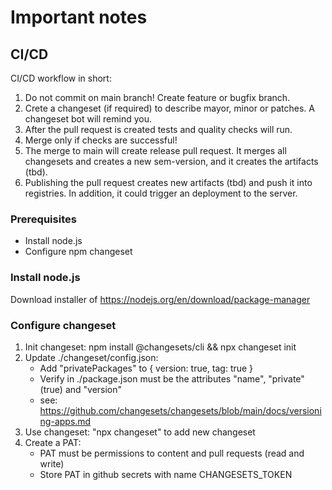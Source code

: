 # Important notes
 
## CI/CD
CI/CD workflow in short:

1. Do not commit on main branch! Create feature or bugfix branch.
2. Crete a changeset (if required) to describe mayor, minor or patches. A changeset bot will remind you.
3. After the pull request is created tests and quality checks will run.
4. Merge only if checks are successful!
5. The merge to main will create release pull request. It merges all changesets and creates a new sem-version, and it creates the artifacts (tbd).
6. Publishing the pull request creates new artifacts (tbd) and push it into registries. In addition, it could trigger an deployment to the server.   

### Prerequisites 
- Install node.js
- Configure npm changeset

### Install node.js
Download installer of https://nodejs.org/en/download/package-manager

### Configure changeset

1. Init changeset: npm install @changesets/cli && npx changeset init
2. Update ./changeset/config.json:
   - Add "privatePackages" to { version: true, tag: true }
   - Verify in ./package.json must be the attributes "name", "private" (true) and "version"
   - see: https://github.com/changesets/changesets/blob/main/docs/versioning-apps.md
3. Use changeset: "npx changeset" to add new changeset
4. Create a PAT:
   - PAT must be permissions to content and pull requests (read and write)
   - Store PAT in github secrets with name CHANGESETS_TOKEN

